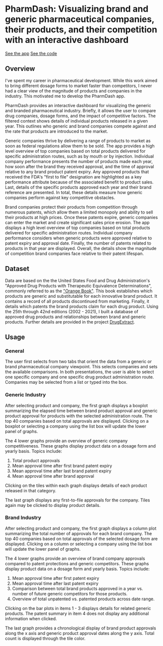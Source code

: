 # PharmDash: Visualizing brand and generic pharmaceutical companies, their products, and their competition with an interactive dashboard

[See the app](https://ipjoxk-mark-benmuvhar.shinyapps.io/PharmDashApp/)
[See the code](/PharmDashApp)

## Overview

I've spent my career in pharmaceutical development.  While this work aimed to bring different dosage forms to market faster than competitors, I never had a clear view of the magnitude of products and companies in the industry.  This motivated me to develop the PharmDash app.

PharmDash provides an interactive dashboard for visualizing the generic and branded pharmaceutical industry.  Briefly, it  allows the user to compare drug companies, dosage forms, and the impact of competitive factors.  The filtered context shows details of individual products released in a given year.  This outlines who generic and brand companies compete against and the rate that products are introduced to the market.

Generic companies thrive by delivering a range of products to market as soon as federal regulations allow them to be sold.  The app provides a high level overview of top companies based on total products delivered for specific administration routes, such as by mouth or by injection.  Individual company performance presents the number of products made each year, how soon after the brand they received approval, and the time of approval relative to any brand product patent expiry.   Any approved products that received the FDA's "first to file" designation are highlighted as a key performance attribute because of the associated benefit to product sales.  Last, details of the specific products approved each year and their brand reference are presented.  In total, these details measure how generic companies perform against key competitive obstacles.  

Brand companies protect their products from competition through numerous patents, which allow them a limited monopoly and ability to sell their products at high prices.  Once these patents expire, generic companies can enter the market and create significant sales price erosion.  The app displays a high level overview of top companies based on total products delivered for specific administration routes.  Individual company performance considers when generic products were approved relative to patent expiry and approval date.  Finally, the number of patents related to products in that year are displayed.  Overall, the details show the magnitude of competition brand companies face relative to their patent lifespan.  
## Dataset

Data are based on the the United States Food and Drug Administration's "Approved Drug Products with Therapeutic Equivalence Determinations", commonly referred to as the ["Orange Book"](https://www.fda.gov/drugs/drug-approvals-and-databases/orange-book-data-files). This book establishes which products are generic and substitutable for each innovative brand product.  It contains a record of all products discontinued from marketing.  Finally, it details which patents the brand products claim for each drug product.  Using the 25th through 42nd editions (2002 - 2021), I built a database of approved drug products and relationships between brand and generic products.  Further details are provided in the project [DrugExtract](https://github.com/Marmuvar/DrugExtract).

## Usage

### General

The user first selects from two tabs that orient the data from a generic or brand pharmaceutical company viewpoint.  This selects companies and sets the available comparisons.  In both presentations, the user is able to select one specific company and one specific drug product administration route.  Companies may be selected from a list or typed into the box.  

### Generic Industry

After selecting product and company, the first graph displays a boxplot summarizing the elapsed time between brand product approval and generic product approval for products with the selected administration route.  The top 40 companies based on total approvals are displayed.  Clicking on a boxplot or selecting a company using the list box will update the lower panel of graphs.  

The 4 lower graphs provide an overview of generic company competitiveness.  These graphs display product data on a dosage form and yearly basis.  Topics include:  

1. Total product approvals  
2. Mean approval time after first brand patent expiry  
3. Mean approval time after last brand patent expiry  
4. Mean approval time after brand approval  

Clicking on the tiles within each graph displays details of each product released in that category.

The last graph displays any first-to-file approvals for the company.  Tiles again may be clicked to display product details.

### Brand Industry
After selecting product and company, the first graph displays a column plot summarizing the total number of approvals for each brand company.  The top 40 companies based on total approvals of the selected dosage form are displayed.  Clicking on a column or selecting a company using the list box will update the lower panel of graphs.  

The 4 lower graphs provide an overview of brand company approvals compared to patent protections and generic competitors.  These graphs display product data on a dosage form and yearly basis.  Topics include:  

1. Mean approval time after first patent expiry
2. Mean approval time after last patent expiry  
3. Comparison between total brand products approved in a year vs. number of future generic competitors for those products.
4. Overview of total unpatented vs. patented products across date range.  

Clicking on the bar plots in items 1 - 3 displays details for related generic products.  The patent summary in item 4 does not display any additional information when clicked.  

The last graph provides a chronological display of brand product approvals along the x axis and generic product approval dates along the y axis.  Total count is displayed through the tile color.
